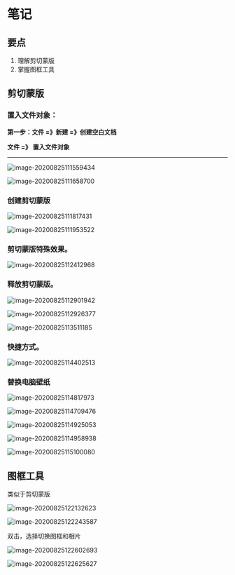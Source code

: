 # 笔记

## 要点

1. 理解剪切蒙版
2. 掌握图框工具

## 剪切蒙版

### 置入文件对象：

**第一步：文件 =》新建 =》创建空白文档**

**文件 =》 置入文件对象**

****

![image-20200825111559434](09-图框工具.assets/image-20200825111559434.png)



![image-20200825111658700](09-图框工具.assets/image-20200825111658700.png)



### 创建剪切蒙版

![image-20200825111817431](09-图框工具.assets/image-20200825111817431.png)



![image-20200825111953522](09-图框工具.assets/image-20200825111953522.png)



### 剪切蒙版特殊效果。

![image-20200825112412968](09-图框工具.assets/image-20200825112412968.png)



### 释放剪切蒙版。

![image-20200825112901942](09-图框工具.assets/image-20200825112901942.png)

![image-20200825112926377](09-图框工具.assets/image-20200825112926377.png)



![image-20200825113511185](09-图框工具.assets/image-20200825113511185.png)



### 快捷方式。

![image-20200825114402513](09-图框工具.assets/image-20200825114402513.png)



### 替换电脑壁纸



![image-20200825114817973](09-图框工具.assets/image-20200825114817973.png)



![image-20200825114709476](09-图框工具.assets/image-20200825114709476.png)



![image-20200825114925053](09-图框工具.assets/image-20200825114925053.png)



![image-20200825114958938](09-图框工具.assets/image-20200825114958938.png)



![image-20200825115100080](09-图框工具.assets/image-20200825115100080.png)





## 图框工具

类似于剪切蒙版

![image-20200825122132623](09-图框工具.assets/image-20200825122132623.png)





![image-20200825122243587](09-图框工具.assets/image-20200825122243587.png)



双击，选择切换图框和相片



![image-20200825122602693](09-图框工具.assets/image-20200825122602693.png)



![image-20200825122625627](09-图框工具.assets/image-20200825122625627.png)





